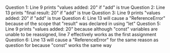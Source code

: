 Question 1: Line 9 prints "values added: 20" if "add" is true
Question 2: Line 13 prints "final result: 20" if "add" is true
Question 3: Line 9 prints "values added: 20" if "add" is true
Question 4: Line 13 will cause a "ReferenceError" because of the scope that "result" was declared in using "let"
Question 5: Line 9 prints "values added: 20" because although "const" variables are unable to be reassigned, line 7 effectively works as the first assignment
Question 6: Line 13 will cause a "ReferenceError" for the same reason as question for because "const" works the same way 
